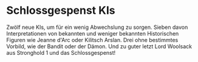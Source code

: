 # Schlossgespenst KIs  
Zwölf neue KIs, um für ein wenig Abwechslung zu sorgen. Sieben davon Interpretationen von bekannten und weniger bekannten Historischen Figuren wie Jeanne d'Arc oder Kilitsch Arslan. Drei ohne bestimmtes Vorbild, wie der Bandit oder der Dämon. Und zu guter letzt Lord Woolsack aus Stronghold 1 und das Schlossgespenst!
